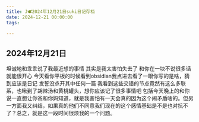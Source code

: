 ```yaml
---
title: J🕊️2024年12月21日suki日记存档
date: 2024-12-21 00:00:00
tags:

---
```


## 2024年12月21日

坦诚地和乖乖说了我最近想的事情
其实是我太害怕失去了
和你在一块不说很多话就能很开心
今天看你平板的时候看到obsidian我点进去看了一眼你写的是啥，猜到应该是日记
发誓没点开其中任何一篇
我看到这些交错的节点竟然有这么多联系，也瞅到了胡辣汤和黄桃罐头，想你应该记了很多事情吧
包括今天晚上的和你说一直想让你爸和你妈知道，就是我害怕有一天会真的因为这个闹矛盾啥的。但另一方面我又纠结，如果真的他们不同意我们现在的这个感情基础是不是也对抗不了？总之，就是这一段时间很烦我的一个问题。
